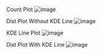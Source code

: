 Count Plot
![image](https://user-images.githubusercontent.com/78029145/151921964-a16104be-3c07-4970-8c8c-f9dfaf3f6f18.png)

Dist Plot Without KDE Line
![image](https://user-images.githubusercontent.com/78029145/151921992-c3595f73-7256-4a3e-b4ea-855e16ac0428.png)

KDE Line Plot 
![image](https://user-images.githubusercontent.com/78029145/151922043-9ab7550c-6fcf-4988-ac18-363d62768846.png)

Dist Plot With KDE Line
![image](https://user-images.githubusercontent.com/78029145/151922087-9c8fd4b6-522c-4c54-b46f-0f21900a45f2.png)
